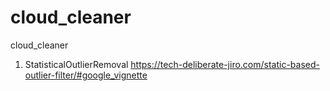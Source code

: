 # cloud_cleaner
cloud_cleaner

1. StatisticalOutlierRemoval
https://tech-deliberate-jiro.com/static-based-outlier-filter/#google_vignette
